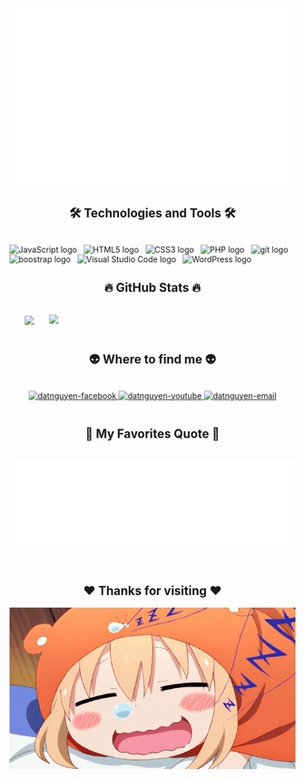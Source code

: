 <!-- Trungquandev -->
<a href="#" target="_blank">
  <img src="svg/datnguyen.svg" width="1200" alt="datnguyen" />
</a>

<h2 align="center">🛠 Technologies and Tools 🛠</h2>
<br>
<!-- https://simpleicons.org/ -->
<span><img src="https://img.shields.io/badge/JavaScript-282C34?logo=javascript&logoColor=F7DF1E" alt="JavaScript logo" title="JavaScript" height="25" /></span>
&nbsp;
<span><img src="https://img.shields.io/badge/HTML5-282C34?logo=html5&logoColor=E34F26" alt="HTML5 logo" title="HTML5" height="25" /></span>
&nbsp;
<span><img src="https://img.shields.io/badge/CSS3-282C34?logo=css3&logoColor=1572B6" alt="CSS3 logo" title="CSS3" height="25" /></span>
&nbsp;
<span><img src="https://img.shields.io/badge/PHP-282C34?logo=php&logoColor=7175AA" alt="PHP logo" title="PHP" height="25" /></span>
&nbsp;
<span><img src="https://img.shields.io/badge/git-282C34?logo=git&logoColor=F05032" alt="git logo" title="git" height="25" /></span>
&nbsp;
<span><img src="https://img.shields.io/badge/BOOTSTRAP-282C34?logo=bootstrap&logoColor=7952B3" alt="boostrap logo" title="bootstrap" height="25" /></span>
&nbsp;
<span><img src="https://img.shields.io/badge/VS%20Code-282C34?logo=visual-studio-code&logoColor=007ACC" alt="Visual Studio Code logo" title="Visual Studio Code" height="25" /></span>
&nbsp;
<span><img src="https://img.shields.io/badge/WordPress-282C34?logo=wordPress&logoColor=21759B" alt="WordPress logo" title="WordPress" height="25" /></span>
&nbsp;

<br>
<h2 align="center">🔥 GitHub Stats 🔥</h2>
<!-- https://github.com/anuraghazra/github-readme-stats -->
<br>
<!-- <div align=center>
  <a href="#" title="datnguyen03">
    <img width="315" align="center" src="https://github-readme-stats.vercel.app/api/top-langs/?username=Dat-Nguyen03&hide=c%23,powershell,Mathematica,Ruby,Objective-C,Objective-C%2b%2b,Cuda&title_color=61dafb&text_color=ffffff&icon_color=61dafb&bg_color=20232a&langs_count=8&layout=compact&border_color=61dafb&hide_border=true" />
  </a>
  <a href="#" title="datnguyen03">
    <img align="right" width="434" src="https://github-readme-stats.vercel.app/api?username=Dat-Nguyen03&show_icons=true&theme=react&border_color=61dafb&hide_border=true" />
  </a>
</div> -->
<div align=center>
    <a href="#" title="dangtienhung">
      <img width="315" align="center" src="https://github-readme-stats.vercel.app/api/top-langs/?username=dangtienhung&hide=c%23,powershell,Mathematica,Ruby,Objective-C,Objective-C%2b%2b,Cuda&title_color=61dafb&text_color=ffffff&icon_color=61dafb&bg_color=20232a&langs_count=8&layout=compact&border_color=61dafb&hide_border=true" />
    </a>
    <a href="#" title="dangtienhung">
      <img align="right" width="434" src="https://github-readme-stats.vercel.app/api?username=dangtienhung&show_icons=true&theme=react&border_color=61dafb&hide_border=true" />
    </a>
  </div>
<br>
<h2 align="center">👽 Where to find me 👽</h2>
<br>
<!-- https://icons8.com -->
<div align="center">
  <a href="https://www.facebook.com/datnguyen.xuan.0112/" target="blank">
    <img src="https://img.icons8.com/bubbles/100/000000/facebook-new.png" alt="datnguyen-facebook" />
  </a>
  <a href="https://www.youtube.com/channel/UCfAduXX2OJW1wr5Z5Qkowhg" target="blank">
    <img src="https://img.icons8.com/bubbles/100/000000/youtube-squared.png" alt="datnguyen-youtube" />
  </a>
  <!-- <a href="https://instagram.com/trungquandev" target="blank">
    <img src="https://img.icons8.com/bubbles/100/000000/instagram.png" alt="datnguyen-instagram" />
  </a> -->
  <a href="mailto:datnguyen01122003@gmail.com" target="top">
    <img src="https://img.icons8.com/bubbles/100/000000/apple-mail.png" alt="datnguyen-email" />
  </a>
</div>

<br>
<h2 align="center">📑 My Favorites Quote 📑</h2>
<br>
<a href="#" target="_blank">
  <img src="svg/datnguyen-quote.svg" width="846" height="150"/>
</a>
<br>
<br>
<br>
<h2 align="center">❤️ Thanks for visiting ❤️</h2>
<img src="svg/anime-sleep-31.gif" width="846"/>

